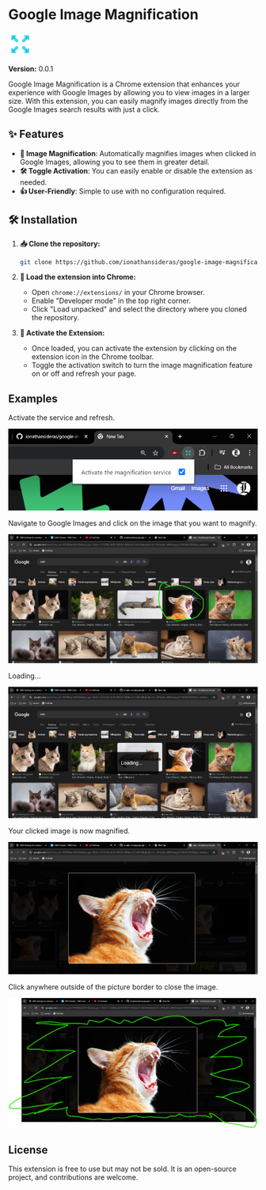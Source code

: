 # Google Image Magnification

![Logo](assets/icon.png)

**Version:** 0.0.1

Google Image Magnification is a Chrome extension that enhances your experience with Google Images by allowing you to view images in a larger size. With this extension, you can easily magnify images directly from the Google Images search results with just a click.

## ✨ Features

-   **🔎 Image Magnification**: Automatically magnifies images when clicked in Google Images, allowing you to see them in greater detail.
-   **🛠️ Toggle Activation**: You can easily enable or disable the extension as needed.
-   **👍 User-Friendly**: Simple to use with no configuration required.

## 🛠️ Installation

1. **📥 Clone the repository:**

    ```bash
    git clone https://github.com/ionathansideras/google-image-magnification.git
    ```

2. **🔧 Load the extension into Chrome:**

    - Open `chrome://extensions/` in your Chrome browser.
    - Enable "Developer mode" in the top right corner.
    - Click "Load unpacked" and select the directory where you cloned the repository.

3. **🚀 Activate the Extension:**

    - Once loaded, you can activate the extension by clicking on the extension icon in the Chrome toolbar.
    - Toggle the activation switch to turn the image magnification feature on or off and refresh your page.

## Examples

Activate the service and refresh.

![Activate Magnification](assets/activate.png)

Navigate to Google Images and click on the image that you want to magnify.

![Target Magnification](assets/target.png)

Loading...

![Loading Magnification](assets/loading.png)

Your clicked image is now magnified.

![Open Magnification](assets/open.png)

Click anywhere outside of the picture border to close the image.

![Exit Magnification](assets/exit.png)

## License

This extension is free to use but may not be sold. It is an open-source project, and contributions are welcome.
